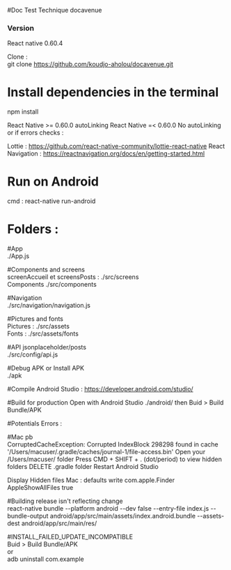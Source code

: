 #Doc Test Technique docavenue

### Version
React native 0.60.4

Clone : <br />
git clone https://github.com/koudjo-aholou/docavenue.git

# Install dependencies in the terminal <br />
npm install

React Native >= 0.60.0 autoLinking
React Native =< 0.60.0 No autoLinking or if errors checks : 

Lottie : https://github.com/react-native-community/lottie-react-native
React Navigation : https://reactnavigation.org/docs/en/getting-started.html

# Run on Android
cmd : react-native run-android

# Folders :
#App <br />
./App.js

#Components and screens <br />
screenAccueil et screensPosts : ./src/screens <br />
Components ./src/components

#Navigation <br />
./src/navigation/navigation.js

#Pictures and fonts <br />
Pictures : ./src/assets <br />
Fonts : ./src/assets/fonts

#API jsonplaceholder/posts  <br />
./src/config/api.js

#Debug APK or Install APK <br />
./apk

#Compile
Android Studio : https://developer.android.com/studio/

#Build for production
Open with Android Studio ./android/ then Buid > Build Bundle/APK

#Potentials Errors : <br />

#Mac pb <br />
CorruptedCacheException: Corrupted IndexBlock 298298 found in cache '/Users/macuser/.gradle/caches/journal-1/file-access.bin'
	Open your /Users/macuser/ folder
	Press CMD + SHIFT + . (dot/period) to view hidden folders
	DELETE .gradle folder
	Restart Android Studio

Display Hidden files Mac : defaults write com.apple.Finder AppleShowAllFiles true

#Building release isn't reflecting change <br />
react-native bundle --platform android --dev false --entry-file index.js --bundle-output android/app/src/main/assets/index.android.bundle --assets-dest android/app/src/main/res/

#INSTALL_FAILED_UPDATE_INCOMPATIBLE <br />
Buid > Build Bundle/APK <br />
or <br />
adb uninstall com.example

